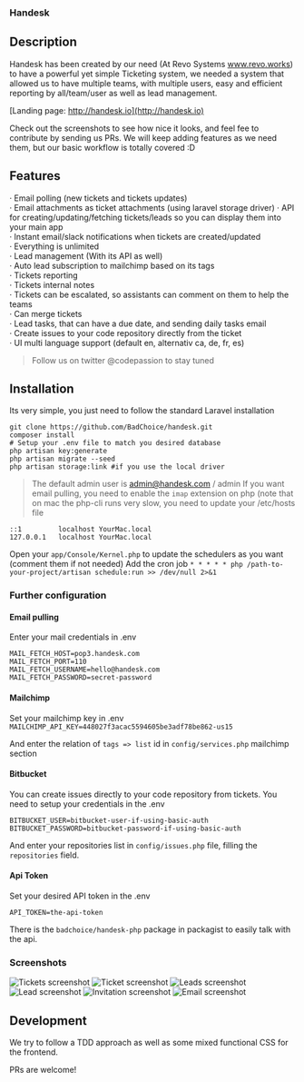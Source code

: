 ### Handesk

## Description
Handesk has been created by our need (At Revo Systems www.revo.works) to have a powerful yet simple Ticketing system, we needed a system that allowed us to
have multiple teams, with multiple users, easy and efficient reporting by all/team/user as well as lead management.

[Landing page: http://handesk.io](http://handesk.io)

Check out the screenshots to see how nice it looks, and feel fee to contribute by sending us PRs.
We will keep adding features as we need them, but our basic workflow is totally covered :D

## Features
· Email polling (new tickets and tickets updates)    
· Email attachments as ticket attachments (using laravel storage driver)
· API for creating/updating/fetching tickets/leads so you can display them into your main app    
· Instant email/slack notifications when tickets are created/updated   
· Everything is unlimited    
· Lead management (With its API as well)   
· Auto lead subscription to mailchimp based on its tags   
· Tickets reporting   
· Tickets internal notes   
· Tickets can be escalated, so assistants can comment on them to help the teams   
· Can merge tickets       
· Lead tasks, that can have a due date, and sending daily tasks email   
· Create issues to your code repository directly from the ticket   
· UI multi language support (default en, alternativ ca, de, fr, es)

> Follow us on twitter @codepassion to stay tuned

## Installation
Its very simple, you just need to follow the standard Laravel installation
```
git clone https://github.com/BadChoice/handesk.git
composer install
# Setup your .env file to match you desired database
php artisan key:generate
php artisan migrate --seed
php artisan storage:link #if you use the local driver
```

> The default admin user is admin@handesk.com / admin
> If you want email pulling, you need to enable the `imap` extension on php (note that on mac the php-cli runs very slow, you need to update your /etc/hosts file 

```
::1         localhost YourMac.local
127.0.0.1   localhost YourMac.local
```

Open your `app/Console/Kernel.php` to update the schedulers as you want (comment them if not needed)
Add the cron job `* * * * * php /path-to-your-project/artisan schedule:run >> /dev/null 2>&1`


### Further configuration
#### Email pulling
Enter your mail credentials in .env

````
MAIL_FETCH_HOST=pop3.handesk.com   
MAIL_FETCH_PORT=110   
MAIL_FETCH_USERNAME=hello@handesk.com   
MAIL_FETCH_PASSWORD=secret-password   
````

#### Mailchimp
Set your mailchimp key in .env
`MAILCHIMP_API_KEY=448027f3acac5594605be3adf78be862-us15`

And enter the relation of `tags => list` id in `config/services.php` mailchimp section

#### Bitbucket
You can create issues directly to your code repository from tickets. You need to setup your credentials in the .env
```
BITBUCKET_USER=bitbucket-user-if-using-basic-auth
BITBUCKET_PASSWORD=bitbucket-password-if-using-basic-auth
```

And enter your repositories list in `config/issues.php` file, filling the `repositories` field. 

#### Api Token
Set your desired API token in the .env

```API_TOKEN=the-api-token```

There is the `badchoice/handesk-php` package in packagist to easily talk with the api.


### Screenshots
![Tickets screenshot](https://raw.githubusercontent.com/BadChoice/handesk/master/resources/screenshots/tickets.png)
![Ticket screenshot](https://raw.githubusercontent.com/BadChoice/handesk/master/resources/screenshots/ticket.png)
![Leads screenshot](https://raw.githubusercontent.com/BadChoice/handesk/master/resources/screenshots/leads.png)
![Lead screenshot](https://raw.githubusercontent.com/BadChoice/handesk/master/resources/screenshots/lead.png)
![Invitation screenshot](https://raw.githubusercontent.com/BadChoice/handesk/master/resources/screenshots/invitation.png)
![Email screenshot](https://raw.githubusercontent.com/BadChoice/handesk/master/resources/screenshots/email.png)


## Development
We try to follow a TDD approach as well as some mixed functional CSS for the frontend.
   
PRs are welcome!
 


